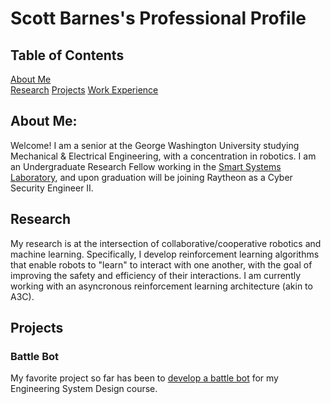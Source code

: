 # Scott Barnes's Professional Profile  

## Table of Contents
[About Me](#about-me)  
[Research](#research)
[Projects](#projects)
[Work Experience](#work-experience)


## About Me:  
Welcome! I am a senior at the George Washington University studying Mechanical & Electrical Engineering, with a concentration in robotics. I am an Undergraduate Research Fellow working in the [Smart Systems Laboratory](https://www2.seas.gwu.edu/~amwick/), and upon graduation will be joining Raytheon as a Cyber Security Engineer II.  

## Research
My research is at the intersection of collaborative/cooperative robotics and machine learning. Specifically, I develop reinforcement learning algorithms that enable robots to "learn" to interact with one another, with the goal of improving the safety and efficiency of their interactions. I am currently working with an asyncronous reinforcement learning architecture (akin to A3C).

## Projects

### Battle Bot
My favorite project so far has been to [develop a battle bot](https://scottbarnesg.github.io/battle_bot/) for my Engineering System Design course. 
